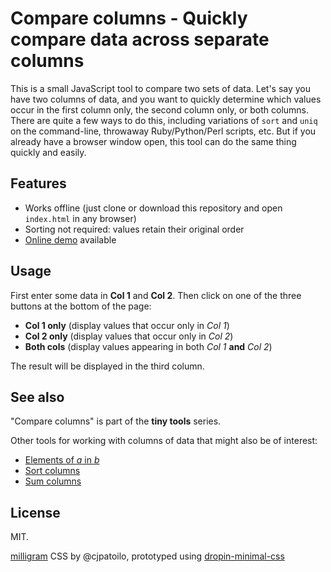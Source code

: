 # Compare columns - Quickly compare data across separate columns

This is a small JavaScript tool to compare two sets of data. Let's say you have two columns of data, and you want to quickly determine which values occur in the first column only, the second column only, or both columns. There are quite a few ways to do this, including variations of `sort` and `uniq` on the command-line, throwaway Ruby/Python/Perl scripts, etc. But if you already have a browser window open, this tool can do the same thing quickly and easily.

## Features

* Works offline (just clone or download this repository and open `index.html` in any browser)
* Sorting not required: values retain their original order
* [Online demo](https://dohliam.github.io/tiny_tools/compare/) available

## Usage

First enter some data in **Col 1** and **Col 2**. Then click on one of the three buttons at the bottom of the page:

* **Col 1 only** (display values that occur only in _Col 1_)
* **Col 2 only** (display values that occur only in _Col 2_)
* **Both cols** (display values appearing in both _Col 1_ **and** _Col 2_)

The result will be displayed in the third column.

## See also

"Compare columns" is part of the **tiny tools** series.

Other tools for working with columns of data that might also be of interest:

* [Elements of _a_ in _b_](https://github.com/dohliam/elements)
* [Sort columns](https://github.com/dohliam/sort-columns)
* [Sum columns](https://github.com/dohliam/sum-columns)

## License

MIT.

[milligram](https://github.com/milligram/milligram) CSS by @cjpatoilo, prototyped using [dropin-minimal-css](https://github.com/dohliam/dropin-minimal-css)
